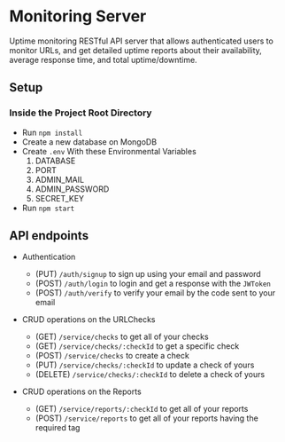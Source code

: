 # Monitoring Server
Uptime monitoring RESTful API server that allows authenticated users to monitor URLs, and get detailed uptime reports about their availability, average response time, and total uptime/downtime.

## Setup
### Inside the Project Root Directory
  - Run `npm install`
  - Create a new database on MongoDB 
  - Create `.env` With these Environmental Variables
    1. DATABASE
    2. PORT
    3. ADMIN_MAIL
    4. ADMIN_PASSWORD 
    5. SECRET_KEY
  - Run `npm start`
## API endpoints

* Authentication
    - (PUT) `/auth/signup` to sign up using your email and password
    - (POST) `/auth/login` to login and get a response with the `JWToken` 
    - (POST) `/auth/verify` to verify your email by the code sent to your email

* CRUD operations on the URLChecks
    - (GET) `/service/checks` to get all of your checks
    - (GET) `/service/checks/:checkId` to get a specific check
    - (POST) `/service/checks` to create a check
    - (PUT) `/service/checks/:checkId` to update a check of yours
    - (DELETE) `/service/checks/:checkId` to delete a check of yours

* CRUD operations on the Reports
    - (GET) `/service/reports/:checkId` to get all of your reports
    - (POST) `/service/reports` to get all of your reports having the required tag